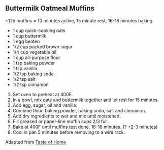 ## Buttermilk Oatmeal Muffins

 ~12x muffins = 10 minutes active, 15 minute rest, 16-18 minutes baking

* 1 cup quick-cooking oats
* 1 cup buttermilk
* 1 egg beaten
* 1/2 cup packed brown sugar
* 1/4 cup vegetable oil
* 1 cup all-purpose flour
* 1 tsp baking powder
* 1 tsp vanilla
* 1/2 tsp baking soda
* 1/2 tsp salt
* 1/2 tsp cinnamon

1. Set oven to preheat at 400F.
2. In a bowl, mix oats and buttermilk together and let rest for 15 minutes.
3. Add egg, sugar, oil and vanilla.
4. Combine flour, baking powder, baking soda, salt and cinnamon.
5. Add dry ingredients to wet and mix until moistened.
6. Fill greased or paper-line muffin cups 2/3 full.
7. Bake at 400F until muffins test done, 16-18 minutes. (? +2-3 minutes)
8. Cool in pan 5 minutes before removing to a wire rack.

Adapted from [Taste of Home](https://www.tasteofhome.com/recipes/buttermilk-oatmeal-muffins/)

